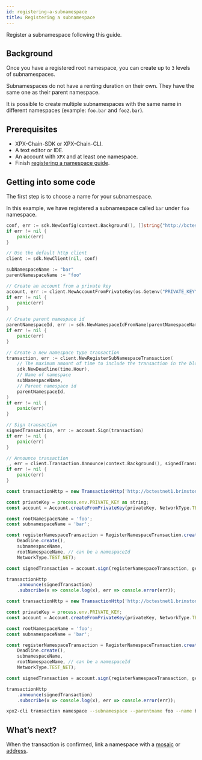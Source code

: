 ```yaml
---
id: registering-a-subnamespace
title: Registering a subnamespace
---
```


Register a subnamespace following this guide.

## Background

Once you have a registered root namespace, you can create up to `3` levels of subnamespaces.

Subnamespaces do not have a renting duration on their own. They have the same one as their parent namespace.

It is possible to create multiple subnamespaces with the same name in different namespaces (example: `foo.bar` and `foo2.bar`).

## Prerequisites

- XPX-Chain-SDK or XPX-Chain-CLI.
- A text editor or IDE.
- An account with `XPX` and at least one namespace.
- Finish [registering a namespace guide](./registering-a-namespace.md).

## Getting into some code

The first step is to choose a name for your subnamespace.

In this example, we have registered a subnamespace called `bar` under `foo` namespace.

<!--DOCUSAURUS_CODE_TABS-->
<!--Golang-->
```go
conf, err := sdk.NewConfig(context.Background(), []string{"http://bctestnet1.brimstone.xpxsirius.io:3000"})
if err != nil {
    panic(err)
}

// Use the default http client
client := sdk.NewClient(nil, conf)

subNamespaceName := "bar"
parentNamespaceName := "foo"

// Create an account from a private key
account, err := client.NewAccountFromPrivateKey(os.Getenv("PRIVATE_KEY"))
if err != nil {
    panic(err)
}

// Create parent namespace id
parentNamespaceId, err := sdk.NewNamespaceIdFromName(parentNamespaceName)
if err != nil {
    panic(err)
}

// Create a new namespace type transaction
transaction, err := client.NewRegisterSubNamespaceTransaction(
    // The maximum amount of time to include the transaction in the blockchain.
    sdk.NewDeadline(time.Hour),
    // Name of namespace
    subNamespaceName,
    // Parent namespace id
    parentNamespaceId,
)
if err != nil {
    panic(err)
}

// Sign transaction
signedTransaction, err := account.Sign(transaction)
if err != nil {
    panic(err)
}

// Announce transaction
_, err = client.Transaction.Announce(context.Background(), signedTransaction)
if err != nil {
    panic(err)
}
```

<!--TypeScript-->
```js
const transactionHttp = new TransactionHttp('http://bctestnet1.brimstone.xpxsirius.io:3000');

const privateKey = process.env.PRIVATE_KEY as string;
const account = Account.createFromPrivateKey(privateKey, NetworkType.TEST_NET);

const rootNamespaceName = 'foo';
const subnamespaceName = 'bar';

const registerNamespaceTransaction = RegisterNamespaceTransaction.createSubNamespace(
    Deadline.create(),
    subnamespaceName,
    rootNamespaceName, // can be a namespaceId
    NetworkType.TEST_NET);

const signedTransaction = account.sign(registerNamespaceTransaction, generationHash);

transactionHttp
    .announce(signedTransaction)
    .subscribe(x => console.log(x), err => console.error(err));
```

<!--JavaScript-->
```js
const transactionHttp = new TransactionHttp('http://bctestnet1.brimstone.xpxsirius.io:3000');

const privateKey = process.env.PRIVATE_KEY;
const account = Account.createFromPrivateKey(privateKey, NetworkType.TEST_NET);

const rootNamespaceName = 'foo';
const subnamespaceName = 'bar';

const registerNamespaceTransaction = RegisterNamespaceTransaction.createSubNamespace(
    Deadline.create(),
    subnamespaceName,
    rootNamespaceName, // can be a namespaceId
    NetworkType.TEST_NET);

const signedTransaction = account.sign(registerNamespaceTransaction, generationHash);

transactionHttp
    .announce(signedTransaction)
    .subscribe(x => console.log(x), err => console.error(err));
```

<!--CLI-->
```sh
xpx2-cli transaction namespace --subnamespace --parentname foo --name bar
```

<!--END_DOCUSAURUS_CODE_TABS-->

## What’s next?

When the transaction is confirmed, link a namespace with a [mosaic](./linking-a-namespace-to-a-mosaic.md) or [address](./linking-a-namespace-to-account.md).

